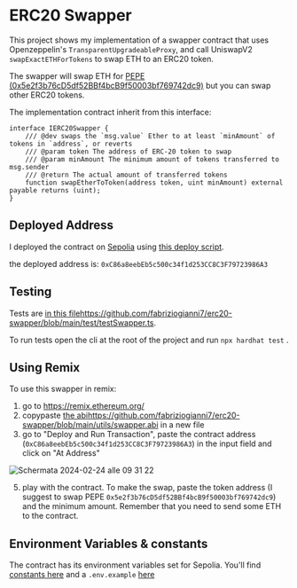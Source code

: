 # ERC20 Swapper

This project shows my implementation of a swapper contract that uses Openzeppelin's `TransparentUpgradeableProxy`, and call UniswapV2 `swapExactETHForTokens` to swap ETH to an ERC20 token.

The swapper will swap ETH for [PEPE (0x5e2f3b76cD5df52BBf4bcB9f50003bf769742dc9)](https://sepolia.etherscan.io/token/0x5e2f3b76cD5df52BBf4bcB9f50003bf769742dc9) but you can swap other ERC20 tokens.

The implementation contract inherit from this interface:
```
interface IERC20Swapper {
    /// @dev swaps the `msg.value` Ether to at least `minAmount` of tokens in `address`, or reverts
    /// @param token The address of ERC-20 token to swap
    /// @param minAmount The minimum amount of tokens transferred to msg.sender
    /// @return The actual amount of transferred tokens
    function swapEtherToToken(address token, uint minAmount) external payable returns (uint);
}
```

## Deployed Address
I deployed the contract on [Sepolia](https://chainlist.org/chain/11155111) using [this deploy script](https://github.com/fabriziogianni7/erc20-swapper/blob/main/scripts/deploy.ts).

the deployed address is: `0xC86a8eebEb5c500c34f1d253CC8C3F79723986A3`

## Testing
Tests are [in this file](https://github.com/fabriziogianni7/erc20-swapper/blob/main/test/testSwapper.ts)https://github.com/fabriziogianni7/erc20-swapper/blob/main/test/testSwapper.ts.

To run tests open the cli at the root of the project and run `npx hardhat test` .

## Using Remix
To use this swapper in remix:
1. go to https://remix.ethereum.org/
2. copypaste [the abi](https://github.com/fabriziogianni7/erc20-swapper/blob/main/utils/swapper.abi)https://github.com/fabriziogianni7/erc20-swapper/blob/main/utils/swapper.abi in a new file
3. go to "Deploy and Run Transaction", paste the contract address (`0xC86a8eebEb5c500c34f1d253CC8C3F79723986A3`) in the input field and click on "At Address"

![Schermata 2024-02-24 alle 09 31 22](https://github.com/fabriziogianni7/erc20-swapper/assets/46995085/5cf9f755-a647-407f-8459-0b1522b298ac)

5. play with the contract. To make the swap, paste the token address (I suggest to swap PEPE `0x5e2f3b76cD5df52BBf4bcB9f50003bf769742dc9`) and the minimum amount. Remember that you need to send some ETH to the contract.

## Environment Variables & constants
The contract has its environment variables set for Sepolia. You'll find [constants here](https://github.com/fabriziogianni7/erc20-swapper/blob/main/utils/constants.ts) and a `.env.example` [here](https://github.com/fabriziogianni7/erc20-swapper/blob/main/.env.example)
